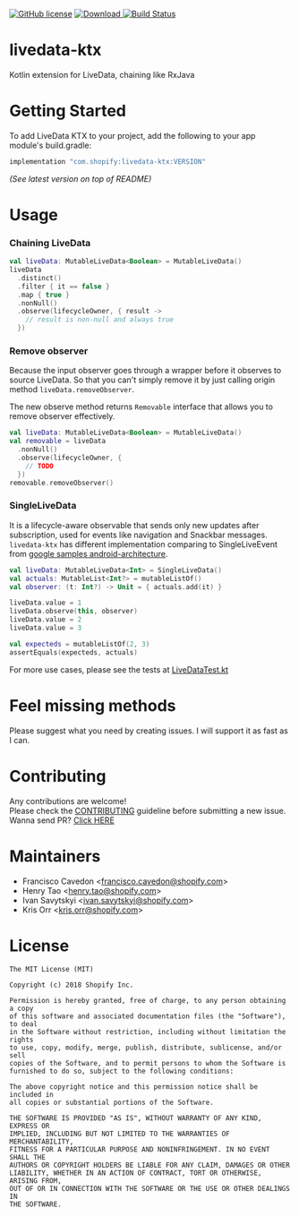[![GitHub license](https://img.shields.io/badge/license-MIT-lightgrey.svg?maxAge=2592000)](https://raw.githubusercontent.com/shopify/livedata-ktx/master/LICENSE)
[ ![Download](https://api.bintray.com/packages/shopify/shopify-android/livedata-ktx/images/download.svg) ](https://bintray.com/shopify/shopify-android/livedata-ktx/_latestVersion)
[![Build Status](https://travis-ci.org/Shopify/livedata-ktx.svg?branch=master)](https://travis-ci.org/Shopify/livedata-ktx)

# livedata-ktx
Kotlin extension for LiveData, chaining like RxJava


# Getting Started

To add LiveData KTX to your project, add the following to your app module's build.gradle:

```groovy
implementation "com.shopify:livedata-ktx:VERSION"
```

*(See latest version on top of README)*


# Usage


### Chaining LiveData

```kotlin
val liveData: MutableLiveData<Boolean> = MutableLiveData()
liveData
  .distinct()
  .filter { it == false }
  .map { true }
  .nonNull()
  .observe(lifecycleOwner, { result ->
    // result is non-null and always true
  })
```

### Remove observer

Because the input observer goes through a wrapper before it observes to source LiveData. So that you can't simply remove it by just calling origin method `liveData.removeObserver`.
 
The new observe method returns `Removable` interface that allows you to remove observer effectively.  

```kotlin
val liveData: MutableLiveData<Boolean> = MutableLiveData()
val removable = liveData
  .nonNull()
  .observe(lifecycleOwner, {
    // TODO
  })
removable.removeObserver()
```

### SingleLiveData

It is a lifecycle-aware observable that sends only new updates after subscription, used for events like navigation and Snackbar messages. `livedata-ktx` has different implementation comparing to SingleLiveEvent from [google samples android-architecture](https://github.com/googlesamples/android-architecture/blob/dev-todo-mvvm-live/todoapp/app/src/main/java/com/example/android/architecture/blueprints/todoapp/SingleLiveEvent.java).

```kotlin
val liveData: MutableLiveData<Int> = SingleLiveData()
val actuals: MutableList<Int?> = mutableListOf()
val observer: (t: Int?) -> Unit = { actuals.add(it) }

liveData.value = 1
liveData.observe(this, observer)
liveData.value = 2
liveData.value = 3

val expecteds = mutableListOf(2, 3)
assertEquals(expecteds, actuals)
```

For more use cases, please see the tests at [LiveDataTest.kt](https://github.com/shopify/livedata-ktx/blob/master/livedata-ktx/src/test/java/com/shopify/livedataktx/LiveDataTest.kt)


# Feel missing methods

Please suggest what you need by creating issues. I will support it as fast as I can. 


# Contributing

Any contributions are welcome!  
Please check the [CONTRIBUTING](CONTRIBUTING.md) guideline before submitting a new issue. Wanna send PR? [Click HERE](https://github.com/shopify/livedata-ktx/pulls)

# Maintainers

- Francisco Cavedon <[francisco.cavedon@shopify.com](mailto:francisco.cavedon@shopify.com)>
- Henry Tao <[henry.tao@shopify.com](mailto:henry.tao@shopify.com)>
- Ivan Savytskyi <[ivan.savytskyi@shopify.com](mailto:ivan.savytskyi@shopify.com)>
- Kris Orr <[kris.orr@shopify.com](mailto:kris.orr@shopify.com)>


# License

    The MIT License (MIT)

    Copyright (c) 2018 Shopify Inc.

    Permission is hereby granted, free of charge, to any person obtaining a copy
    of this software and associated documentation files (the "Software"), to deal
    in the Software without restriction, including without limitation the rights
    to use, copy, modify, merge, publish, distribute, sublicense, and/or sell
    copies of the Software, and to permit persons to whom the Software is
    furnished to do so, subject to the following conditions:

    The above copyright notice and this permission notice shall be included in
    all copies or substantial portions of the Software.

    THE SOFTWARE IS PROVIDED "AS IS", WITHOUT WARRANTY OF ANY KIND, EXPRESS OR
    IMPLIED, INCLUDING BUT NOT LIMITED TO THE WARRANTIES OF MERCHANTABILITY,
    FITNESS FOR A PARTICULAR PURPOSE AND NONINFRINGEMENT. IN NO EVENT SHALL THE
    AUTHORS OR COPYRIGHT HOLDERS BE LIABLE FOR ANY CLAIM, DAMAGES OR OTHER
    LIABILITY, WHETHER IN AN ACTION OF CONTRACT, TORT OR OTHERWISE, ARISING FROM,
    OUT OF OR IN CONNECTION WITH THE SOFTWARE OR THE USE OR OTHER DEALINGS IN
    THE SOFTWARE.


